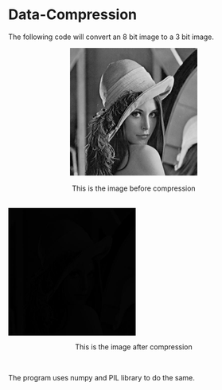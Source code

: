 # Data-Compression
The following code will convert an 8 bit image to a 3 bit image. 
<p align="center">
  <img src="lena.jpg" height="256px" width="256px" title="Before Compression" alt="Before Compression"><br>
  <p align="center">This is the image before compression</p><br>
  <img align="center" src="lena_2.jpg" height="256px" width="256px" title="After Compression" alt="After Compression"><br>
  <p align="center">This is the image after compression</p><br>
  
  The program uses numpy and PIL library to do the same.
</p>

